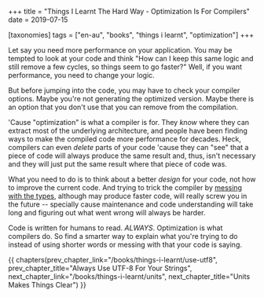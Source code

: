 +++
title = "Things I Learnt The Hard Way - Optimization Is For Compilers"
date = 2019-07-15

[taxonomies]
tags = ["en-au", "books", "things i learnt", "optimization"]
+++

Let say you need more performance on your application. You may be tempted to
look at your code and think "How can I keep this same logic and still remove a
few cycles, so things seem to go faster?" Well, if you want performance, you
need to change your logic.

<!-- more -->

But before jumping into the code, you may have to check your compiler options.
Maybe you're not generating the optimized version. Maybe there is an option
that you don't use that you can remove from the compilation.

'Cause "optimization" is what a compiler is for. They _know_ where they can
extract most of the underlying architecture, and people have been finding ways
to make the compiled code more performance for decades. Heck, compilers can
even _delete_ parts of your code 'cause they can "see" that a piece of code
will always produce the same result and, thus, isn't necessary and they will
just put the same result where that piece of code was.

What you need to do is to think about a better _design_ for your code, not how
to improve the current code. And trying to trick the compiler by [messing with
the types](/books/things-i-learnt/data-types), although may produce faster
code, will really screw you in the future -- specially cause maintenance and
code understanding will take long and figuring out what went wrong will always
be harder.

Code is written for humans to read. _ALWAYS_. Optimization is what compilers
do. So find a smarter way to explain what you're trying to do instead of using
shorter words or messing with that your code is saying.

{{ chapters(prev_chapter_link="/books/things-i-learnt/use-utf8", prev_chapter_title="Always Use UTF-8 For Your Strings", next_chapter_link="/books/things-i-learnt/units", next_chapter_title="Units Makes Things Clear") }}
